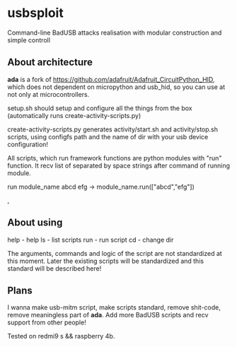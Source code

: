 # usbsploit
Command-line BadUSB attacks realisation with modular construction and simple controll


## About architecture
**ada** is a fork of  https://github.com/adafruit/Adafruit_CircuitPython_HID, which does not dependent on micropython and usb_hid, so you can use at not only at microcontrollers.

setup.sh should setup and configure all the things from the box (automatically runs create-activity-scripts.py)

create-activity-scripts.py generates activity/start.sh and activity/stop.sh scripts, using configfs path and the name of dir with your usb device configuration!

All scripts, which run framework functions are python modules with "run" function. It recv list of separated by space strings after command of running module.

run module_name abcd efg -> module_name.run(["abcd","efg"]) 

,  
## About using

help - help
ls   - list scripts
run  - run script
cd   - change dir

The arguments, commands and logic of the script are not standardized at this moment.
Later the existing scripts will be standardized and this standard will be described here!

## Plans
I wanna make usb-mitm script, make scripts standard, remove shit-code, remove meaningless part of **ada**. Add more BadUSB scripts and recv support from other people!

Tested on redmi9 s && raspberry 4b.

